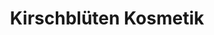 ---
title: "Kirschblüten Kosmetik"
url: /monheim-am-rhein/kirschblueten-kosmetik/
shop: Kosmetik
---